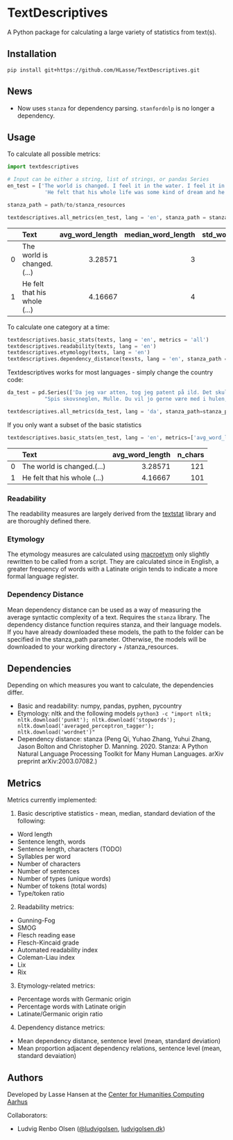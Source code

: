 # TextDescriptives

A Python package for calculating a large variety of statistics from text(s).

## Installation
`pip install git+https://github.com/HLasse/TextDescriptives.git`

## News

* Now uses `stanza` for dependency parsing. `stanfordnlp` is no longer a dependency.

## Usage
 
To calculate all possible metrics:
```py
import textdescriptives

# Input can be either a string, list of strings, or pandas Series 
en_test = ['The world is changed. I feel it in the water. I feel it in the earth. I smell it in the air. Much that once was is lost, for none now live who remember it.',
            'He felt that his whole life was some kind of dream and he sometimes wondered whose it was and whether they were enjoying it.']

stanza_path = path/to/stanza_resources

textdescriptives.all_metrics(en_test, lang = 'en', stanza_path = stanza_path)
```
|    | Text                                                                                                                                                        |   avg_word_length |   median_word_length |   std_word_length |   avg_sentence_length |   median_sentence_length |   std_sentence_length |   avg_syl_per_word |   median_syl_per_word |   std_syl_per_word |   type_token_ratio |     lix |   rix |   n_types |   n_sentences |   n_tokens |   n_chars |   gunning_fog |    smog |   flesch_reading_ease |   flesch_kincaid_grade |   automated_readability_index |   coleman_liau_index |   Germanic |   Latinate |   Latinate/Germanic |   mean_dependency_distance |   std_dependency_distance |   mean_prop_adjacent_dependency_relation |   std_prop_adjacent_dependency_relation |
|---:|:------------------------------------------------------------------------------------------------------------------------------------------------------------|------------------:|---------------------:|------------------:|----------------------:|-------------------------:|----------------------:|-------------------:|----------------------:|-------------------:|-------------------:|--------:|------:|----------:|--------------:|-----------:|----------:|--------------:|--------:|----------------------:|-----------------------:|------------------------------:|---------------------:|-----------:|-----------:|--------------------:|---------------------------:|--------------------------:|-----------------------------------------:|----------------------------------------:|
|  0 | The world is changed.(...) |           3.28571 |                    3 |           1.54127 |                     7 |                        6 |               3.09839 |            1.08571 |                     1 |           0.368117 |           0.657143 | 12.7143 |   0.4 |        24 |             5 |         35 |       121 |       3.94286 | 5.68392 |               107.879 |             -0.0485714 |                      -2.45429 |            -0.708571 |    75      |    25      |            0.333333 |                    1.60381 |                   0.36493 |                                 0.695238 |                               0.0481871 |
|  1 | He felt that his whole (...)                                |           4.16667 |                    4 |           1.97203 |                    24 |                       24 |               0       |            1.16667 |                     1 |           0.471405 |           0.833333 | 40.6667 |   4   |        21 |             1 |         24 |       101 |      11.2667  | 0       |                83.775 |              7.53667   |                      10.195   |             7.46667  |    83.3333 |    16.6667 |            0.2      |                    2.16    |                   0       |                                 0.64     |                               0         |


To calculate one category at a time:
```py
textdescriptives.basic_stats(texts, lang = 'en', metrics = 'all')
textdescriptives.readability(texts, lang = 'en')
textdescriptives.etymology(texts, lang = 'en')
textdescriptives.dependency_distance(texsts, lang = 'en', stanza_path = None)
```
Textdescriptives works for most languages - simply change the country code:
```py
da_test = pd.Series(['Da jeg var atten, tog jeg patent på ild. Det skulle senere vise sig at blive en meget indbringende forretning',
            "Spis skovsneglen, Mulle. Du vil jo gerne være med i hulen, ikk'?"])

textdescriptives.all_metrics(da_test, lang = 'da', stanza_path=stanza_path)
```

If you only want a subset of the basic statistics
```py
textdescriptives.basic_stats(en_test, lang = 'en', metrics=['avg_word_length', 'n_chars'])
```
|    | Text                                                                                                                                                        |   avg_word_length |   n_chars |
|---:|:------------------------------------------------------------------------------------------------------------------------------------------------------------|------------------:|----------:|
|  0 | The world is changed.(...) |           3.28571 |       121 |
|  1 | He felt that his whole (...) |           4.16667 |       101 |

### Readability

The readability measures are largely derived from the [textstat](https://github.com/shivam5992/textstat) library and are thoroughly defined there.

### Etymology
The etymology measures are calculated using [macroetym](https://github.com/JonathanReeve/macro-etym) only slightly rewritten to be called from a script. They are calculated since in English, a greater frequency of words with a Latinate origin tends to indicate a more formal language register. 

### Dependency Distance
Mean dependency distance can be used as a way of measuring the average syntactic complexity of a text. Requires the `stanza` library. 
The dependency distance function requires stanza, and their language models. If you have already downloaded these models, the path to the folder can be specified in the stanza_path parameter. Otherwise, the models will be downloaded to your working directory + /stanza_resources.


## Dependencies
Depending on which measures you want to calculate, the dependencies differ.
 * Basic and readability: numpy, pandas, pyphen, pycountry
 * Etymology: nltk and the following models 
`python3 -c "import nltk; nltk.download('punkt'); nltk.download('stopwords'); nltk.download('averaged_perceptron_tagger'); nltk.download('wordnet')"`
 * Dependency distance: stanza (Peng Qi, Yuhao Zhang, Yuhui Zhang, Jason Bolton and Christopher D. Manning. 2020. Stanza: A Python Natural Language Processing Toolkit for Many Human Languages. arXiv preprint arXiv:2003.07082.)


## Metrics
Metrics currently implemented:

1. Basic descriptive statistics - mean, median, standard deviation of the following:
  * Word length
  * Sentence length, words
  * Sentence length, characters (TODO)
  * Syllables per word
  * Number of characters
  * Number of sentences
  * Number of types (unique words)
  * Number of tokens (total words)
  * Type/toḱen ratio

2. Readability metrics:
  * Gunning-Fog
  * SMOG
  * Flesch reading ease
  * Flesch-Kincaid grade
  * Automated readability index
  * Coleman-Liau index
  * Lix
  * Rix
  
 3. Etymology-related metrics:
  * Percentage words with Germanic origin
  * Percentage words with Latinate origin
  * Latinate/Germanic origin ratio
  
 4. Dependency distance metrics:
  * Mean dependency distance, sentence level (mean, standard deviation)
  * Mean proportion adjacent dependency relations, sentence level (mean, standard devaiation)
  
  ## Authors

  Developed by Lasse Hansen at the [Center for Humanities Computing Aarhus](chcaa.io)

  Collaborators:

  *  Ludvig Renbo Olsen ([@ludvigolsen]( https://github.com/ludvigolsen ), [ludvigolsen.dk]( http://ludvigolsen.dk ))
